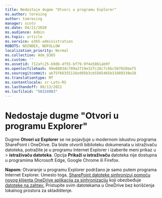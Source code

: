 ```yaml
---
title: Nedostaje dugme "Otvori u programu Explorer"
ms.author: toresing
author: tomresing
manager: scotv
ms.date: 04/21/2020
ms.audience: Admin
ms.topic: article
ms.service: o365-administration
ROBOTS: NOINDEX, NOFOLLOW
localization_priority: Normal
ms.collection: Adm_O365
ms.custom: ''
ms.assetid: 712afc25-b9db-4f55-bf79-9f4e5861ab9f
ms.openlocfilehash: 99e0883dc709a2f19e32fc28c7c6bc507026bef5
ms.sourcegitcommit: ab75f66355116e995b3cb5505465b31989339e28
ms.translationtype: MT
ms.contentlocale: sr-Latn-RS
ms.lasthandoff: 08/13/2021
ms.locfileid: "58324983"
---
```

# <a name="the-open-with-explorer-button-is-missing"></a>Nedostaje dugme "Otvori u programu Explorer"

Dugme **Otvori uz Explorer** se ne pojavljuje u modernom iskustvu programa SharePoint i OneDrive. Da biste otvorili biblioteku dokumenata u istraživaču datoteka, potražite je u programu Internet Explorer i izaberite meni prikaz u \> **istraživaču datoteka**. Opcija **Prikaži u istraživaču** datoteka nije dostupna u programima Microsoft Edge, Google Chrome ili Firefox. 
  
**Napom:** Otvaranje u programu Explorer podržano je samo putem programa Internet Explorer. Umesto toga, [SharePoint datoteke sinhronizuj pomoću novog klijenta OneDrive aplikacija za sinhronizaciju](https://support.office.com/article/6de9ede8-5b6e-4503-80b2-6190f3354a88.aspx) koji obezbeđuje [datoteke na zahtev.](https://support.office.com/article/0e6860d3-d9f3-4971-b321-7092438fb38e.aspx) Pristupite svim datotekama u OneDrive bez korišćenja lokalnog prostora za skladištenje. 
  

